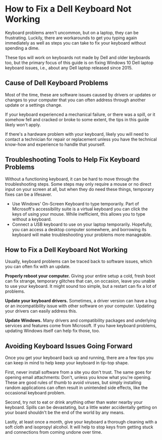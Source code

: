 # How to Fix a Dell Keyboard Not Working

Keyboard problems aren't uncommon, but on a laptop, they can be frustrating. Luckily, there are workarounds to get you typing again immediately as well as steps you can take to fix your keyboard without spending a dime.

These tips will work on keyboards not made by Dell and older keyboards too, but the primary focus of this guide is on fixing Windows 10 Dell laptop keyboard issues, i.e., about any Dell laptop released since 2015.

## Cause of Dell Keyboard Problems

Most of the time, these are software issues caused by drivers or updates or changes to your computer that you can often address through another update or a settings change.

If your keyboard experienced a mechanical failure, or there was a spill, or it somehow fell and cracked or broke to some extent, the tips in this guide likely won't apply.

If there's a hardware problem with your keyboard, likely you will need to contact a technician for repair or replacement unless you have the technical know-how and experience to handle that yourself.

## Troubleshooting Tools to Help Fix Keyboard Problems

Without a functioning keyboard, it can be hard to move through the troubleshooting steps. Some steps may only require a mouse or no direct input on your screen at all, but when they do need these things, temporary fixes can be a lifesaver.

* Use Windows' On-Screen Keyboard to type temporarily. Part of Microsoft's accessibility suite is a virtual keyboard you can click the keys of using your mouse. While inefficient, this allows you to type without a keyboard.
* Connect a USB keyboard to use on your laptop temporarily. Hopefully, you can access a desktop computer somewhere, and borrowing its keyboard will make troubleshooting your problems more manageable.

## How to Fix a Dell Keyboard Not Working

Usually, keyboard problems can be traced back to software issues, which you can often fix with an update.

**Properly reboot your computer.** Giving your entire setup a cold, fresh boot can fix strange, temporary glitches that can, on occasion, leave you unable to use your keyboard. It might sound too simple, but a restart can fix a lot of problems.

**Update your keyboard drivers.** Sometimes, a driver version can have a bug or an incompatibility issue with other software on your computer. Updating your drivers can easily address this.

**Update Windows.** Many drivers and compatibility packages and underlying services and features come from Microsoft. If you have keyboard problems, updating Windows itself can help fix those, too.

## Avoiding Keyboard Issues Going Forward

Once you get your keyboard back up and running, there are a few tips you can keep in mind to help keep your keyboard in tip-top shape.

First, never install software from a site you don't trust. The same goes for opening email attachments: Don't, unless you know what you're opening. These are good rules of thumb to avoid viruses, but simply installing random applications can often result in unintended side effects, like the occasional keyboard problem.

Second, try not to eat or drink anything other than water nearby your keyboard. Spills can be devastating, but a little water accidentally getting on your board shouldn't be the end of the world by any means.

Lastly, at least once a month, give your keyboard a thorough cleaning with a soft cloth and isopropyl alcohol. It will help to stop keys from getting stuck and connections from coming undone over time.

